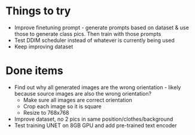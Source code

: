 # Things to try

- Improve finetuning prompt - generate prompts based on dataset & use those to generate class pics. Then train with those prompts
- Test DDIM scheduler instead of whatever is currently being used
- Keep improving dataset


# Done items

- Find out why all generated images are the wrong orientation - likely because source images are also the wrong orientation?
    - Make sure all images are correct orientation
    - Crop each image so it is square
    - Resize to 768x768
- Improve dataset, no 2 pics in same position/clothes/background
- Test training UNET on 8GB GPU and add pre-trained text encoder

